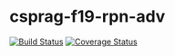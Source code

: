 # csprag-f19-rpn-adv
[![Build Status](https://travis-ci.com/mlibo/csprag-f19-rpn-adv.svg?branch=master)](https://travis-ci.com/mlibo/csprag-f19-rpn-adv)
[![Coverage Status](https://coveralls.io/repos/github/mlibo/csprag-f19-rpn-adv/badge.svg?branch=master)](https://coveralls.io/github/mlibo/csprag-f19-rpn-adv?branch=master)
